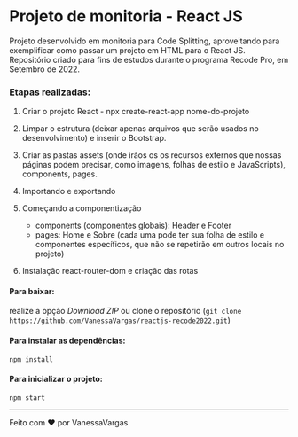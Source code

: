 # Projeto de monitoria - React JS

Projeto desenvolvido em monitoria para Code Splitting, aproveitando para exemplificar como passar um projeto em HTML para o React JS. Repositório criado para fins de estudos durante o programa Recode Pro, em Setembro de 2022.

### Etapas realizadas:
1. Criar o projeto React - npx create-react-app nome-do-projeto

2. Limpar o estrutura (deixar apenas arquivos que serão usados no desenvolvimento) e inserir o Bootstrap.

3. Criar as pastas assets (onde irãos os os recursos externos que nossas páginas podem precisar, como imagens, folhas de estilo e JavaScripts), components, pages.

5. Importando e exportando

4. Começando a componentização
    - components (componentes globais): Header e Footer
    - pages: Home e Sobre (cada uma pode ter sua folha de estilo e componentes específicos, que não se repetirão em outros locais no projeto)

6. Instalação react-router-dom e criação das rotas


#### Para baixar:
realize a opção *Download ZIP* ou clone o repositório (`git clone https://github.com/VanessaVargas/reactjs-recode2022.git`)

#### Para instalar as dependências:
`npm install`

#### Para inicializar o projeto:
`npm start`

<hr>
Feito com ❤️ por VanessaVargas
